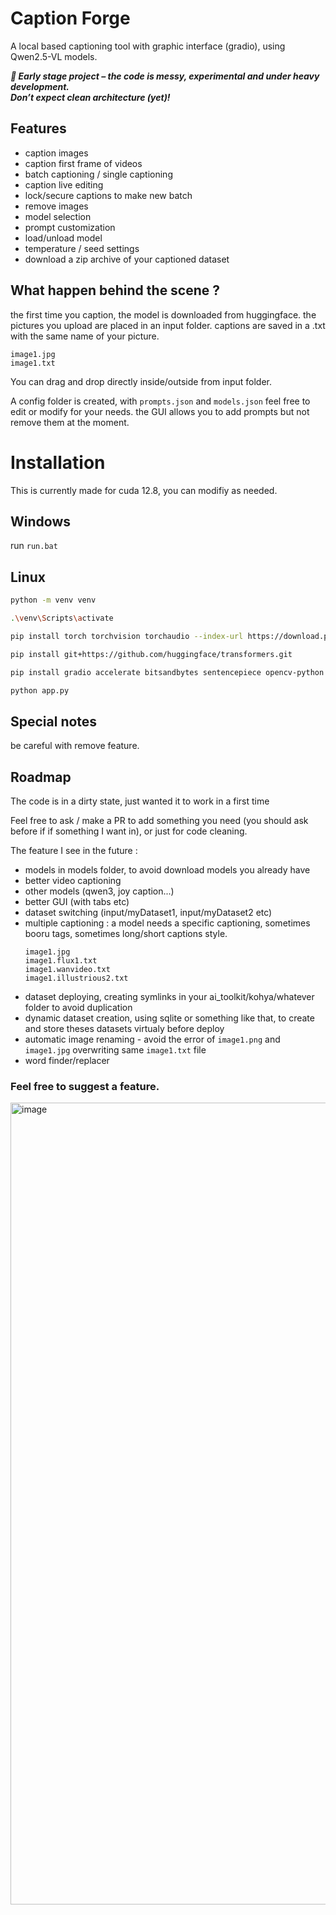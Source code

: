 # Caption Forge

A local based captioning tool with graphic interface (gradio), using Qwen2.5-VL models.

*__🚧 Early stage project – the code is messy, experimental and under heavy development.  
Don’t expect clean architecture (yet)!__*

## Features

- caption images
- caption first frame of videos
- batch captioning / single captioning
- caption live editing
- lock/secure captions to make new batch
- remove images
- model selection
- prompt customization
- load/unload model
- temperature / seed settings
- download a zip archive of your captioned dataset

## What happen behind the scene ?

the first time you caption, the model is downloaded from huggingface.
the pictures you upload are placed in an input folder. captions are saved in a .txt with the same name of your picture.

```
image1.jpg
image1.txt
```
You can drag and drop directly inside/outside from input folder.

A config folder is created, with `prompts.json` and `models.json` feel free to edit or modify for your needs.
the GUI allows you to add prompts but not remove them at the moment.


# Installation

This is currently made for cuda 12.8, you can modifiy as needed.

## Windows

run `run.bat`

## Linux

```bash
python -m venv venv

.\venv\Scripts\activate

pip install torch torchvision torchaudio --index-url https://download.pytorch.org/whl/cu128

pip install git+https://github.com/huggingface/transformers.git

pip install gradio accelerate bitsandbytes sentencepiece opencv-python

python app.py
```

## Special notes

be careful with remove feature.

## Roadmap

The code is in a dirty state, just wanted it to work in a first time

Feel free to ask / make a PR to add something you need (you should ask before if if something I want in), or just for code cleaning.

The feature I see in the future :

- models in models folder, to avoid download models you already have
- better video captioning
- other models (qwen3, joy caption...)
- better GUI (with tabs etc)
- dataset switching (input/myDataset1, input/myDataset2 etc)
- multiple captioning : a model needs a specific captioning, sometimes booru tags, sometimes long/short captions style.
    ```
    image1.jpg
    image1.flux1.txt
    image1.wanvideo.txt
    image1.illustrious2.txt
    ```
- dataset deploying, creating symlinks in your ai_toolkit/kohya/whatever folder to avoid duplication
- dynamic dataset creation, using sqlite or something like that, to create and store theses datasets virtualy before deploy
- automatic image renaming - avoid the error of `image1.png` and `image1.jpg` overwriting same `image1.txt` file
- word finder/replacer

### Feel free to suggest a feature.

<img width="1249" height="1283" alt="image" src="https://github.com/user-attachments/assets/d24ef4b6-ef5d-4ef9-957f-58197cf34502" />


